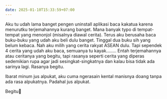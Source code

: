 ```yaml
---
date: 2025-01-10T15:33:59+07:00
---
```

Aku tu udah lama banget pengen uninstall aplikasi baca kakatua karena menurutku terjemahannya kurang banget. Mana banyak typo di tempat-tempat yang menonjol (misalnya diawal cerita). Terus aku berusaha baca buku-buku yang udah aku beli dulu banget. Tinggal dua buku sih yang belum kebaca. Nah aku milih yang cerita rakyat ASEAN dulu. Tapi sependek 4 cerita yang udah aku baca, semuanya tu kayak........ Entah terjemahannya atau ceritanya yang begitu, tapi rasanya seperti cerita yang diperas sedemikian rupa agar jadi sesingkat-singkatnya dan kalau bisa tidak ada sarinya lagi. Rasanya begitu.

Ibarat minum jus alpukat, aku cuma ngerasain kental manisnya doang tanpa ada rasa alpukatnya. Padahal jus alpukat. 

Begitu🙏